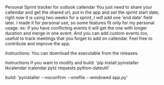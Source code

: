 Personal Sprint tracker for outlook callendar
You just need to share your callendar and get the shared url, put in the app and set the sprint start date, right now it is using two weeks for a sprint, I will add one 'end date' field later.
I made it for personal use, so some features fit only for my personal usage. ex: if you have conflicting events it will get the one with longer duration and merge in one event. 
And you can add custom events too, usefull to track meetings that you forget to add on callendar. 
Feel free to contribute and improve the app. 

Instructions:
You can download the executable from the releases.

Instructions if you want to modify and build:
'pip install pyinstaller tkcalendar icalendar pytz requests python-dateutil'

build: 
'pyinstaller --noconfirm --onefile --windowed app.py' 